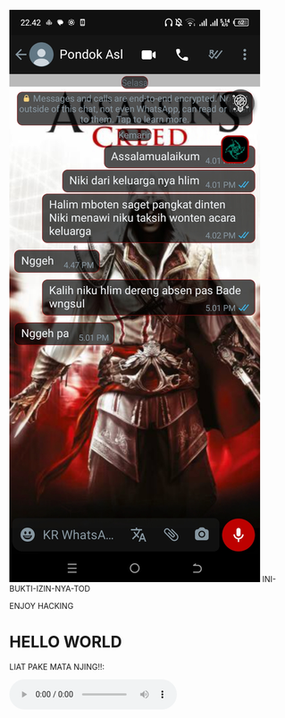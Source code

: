 ![alt text](https://github.com/BOGpln/INI-BUKTI-IZIN-NYA-TOD-/blob/main/bukti.jpg?raw=true)
INI-BUKTI-IZIN-NYA-TOD
<html lang="en">
<head>
  <meta charset="UTF-8">
  ENJOY HACKING 
</head>
<body>
  <h1>HELLO WORLD</h1>
  <p>LIAT PAKE MATA NJING!!:</p>
  <audio controls>
  <audio src="https://github.com/BOGpln/INI-BUKTI-IZIN-NYA-TOD-/blob/main/Alan%20Walker%20Alone%20Lyrics.mp3" type="audio/mp3"
⠀⠀⠀⠀⠀⠀⠀⠀⠀⠀⠀⠀⠀⠀⠀
⠀⠀⠀⠀⠀⣠⠔⠋▄︻╦᠊ᡃ ⸝່ࠡࠣ᠊կ᠆ࠣ═╤━╾一. ⠲⣄⠀⠀⠀⠀⠀
⠀⠀⠀⣠⠞⠁⠀⣀⠀⠀⠀⠀⢀⣀⡀⠀⢀⣀⠀⠀⠀⠀⢀⠀⠈⠱⣄⠀⠀⠀
⠀⠀⡴⠁⡠⣴⠟⠁⢀⠤⠂⡠⠊⡰⠁⠇⢃⠁⠊⠑⠠⡀⠀⢹⣶⢤⡈⢣⡀⠀
⠀⡼⢡⣾⢓⡵⠃⡐⠁⠀⡜⠀⠐⠃⣖⣲⡄⠀⠀⠱⠀⠈⠢⠈⢮⣃⣷⢄⢳⠀
⢰⠃⣿⡹⣫⠃⡌⠀⠄⠈⠀⠀⠀⠀⠀⠋⠀⠀⠀⠀⠣⠀⠀⠱⠈⣯⡻⣼⠈⡇
⡞⢈⢿⡾⡃⠰⠀⠀⠀⠀⠀⠀⠀⠀⣘⣋⠀⠀⠀⠀⠀⠀⠀⠀⠇⢸⢿⣿⢠⢸
⡇⢸⡜⣴⠃⠀⠀⠀⠀⠀⣀⣀⣤⡎⠹⡏⢹⣦⣀⣀⠀⠀⠀⠀⢈⠘⣧⢣⡟⢸
⢧⢊⢳⡏⣤⠸⠀⠀⠀⢸⣿⣿⣿⡇⢰⡇⢠⣿⣿⣿⣷⠀⠀⠀⡆⢸⢹⡼⣱⢸
⢸⡘⢷⣅⣿⢂⢃⠐⠂⣿⣿⣿⣿⣿⣼⣇⣾⣿⣿⣿⣿⠁⠂⡰⡠⣿⢨⡾⠃⡇
⠀⢳⡱⣝⠻⡼⣆⡁⠀⣿⣿⣿⣿⣿⣿⣿⣿⣿⣿⣿⣿⡆⠐⣰⣇⠿⣋⠝⡼⠀
⠀⠀⢳⡈⢻⠶⣿⣞⢾⣿⣿⣿⣿⣿⣿⣿⣿⣿⣿⣿⣿⣷⢣⣿⡶⠟⢉⡼⠁⠀
⠀⠀⠀⠙⢦⡑⠲⠶⠾⠿⢟⣿⣿⣿⣿⣿⣿⣿⣿⡛⠿⠷⠶⠶⠊⡡⠋⠀⠀⠀
⠀⠀⠀⠀⠀⠙⠦⣝⠛⠛⠛⣿⣿⣿⣿⣿⣿⣿⣿⡛⠛⠛⣋⠴⠋⠀⠀⠀⠀⠀
⠀⠀⠀⠀⠀⠀⠀⠀⠉⠒⠦⠿⣿⣿⣿⣿⣿⣿⠿⠧⠒⠋⠁⠀
